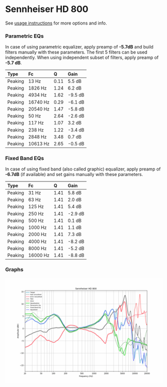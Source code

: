 # Sennheiser HD 800
See [usage instructions](https://github.com/jaakkopasanen/AutoEq#usage) for more options and info.

### Parametric EQs
In case of using parametric equalizer, apply preamp of **-5.7dB** and build filters manually
with these parameters. The first 5 filters can be used independently.
When using independent subset of filters, apply preamp of **-5.7 dB**.

| Type    | Fc       |    Q | Gain    |
|:--------|:---------|:-----|:--------|
| Peaking | 13 Hz    | 0.11 | 5.5 dB  |
| Peaking | 1826 Hz  | 1.24 | 6.2 dB  |
| Peaking | 4934 Hz  | 1.62 | -9.5 dB |
| Peaking | 16740 Hz | 0.29 | -6.1 dB |
| Peaking | 20540 Hz | 1.47 | -5.8 dB |
| Peaking | 50 Hz    | 2.64 | -2.6 dB |
| Peaking | 117 Hz   | 1.07 | 3.2 dB  |
| Peaking | 238 Hz   | 1.22 | -3.4 dB |
| Peaking | 2848 Hz  | 3.48 | 0.7 dB  |
| Peaking | 10613 Hz | 2.65 | -0.5 dB |

### Fixed Band EQs
In case of using fixed band (also called graphic) equalizer, apply preamp of **-6.7dB**
(if available) and set gains manually with these parameters.

| Type    | Fc       |    Q | Gain    |
|:--------|:---------|:-----|:--------|
| Peaking | 31 Hz    | 1.41 | 5.8 dB  |
| Peaking | 63 Hz    | 1.41 | 2.0 dB  |
| Peaking | 125 Hz   | 1.41 | 5.4 dB  |
| Peaking | 250 Hz   | 1.41 | -2.9 dB |
| Peaking | 500 Hz   | 1.41 | 0.1 dB  |
| Peaking | 1000 Hz  | 1.41 | 1.1 dB  |
| Peaking | 2000 Hz  | 1.41 | 7.3 dB  |
| Peaking | 4000 Hz  | 1.41 | -8.2 dB |
| Peaking | 8000 Hz  | 1.41 | -5.2 dB |
| Peaking | 16000 Hz | 1.41 | -8.8 dB |

### Graphs
![](./Sennheiser%20HD%20800.png)